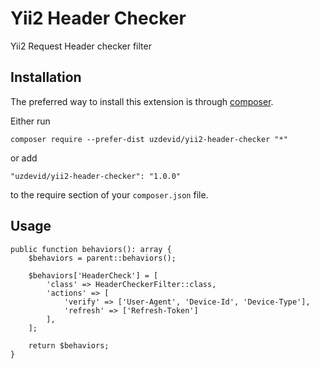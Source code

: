 Yii2 Header Checker
=========
Yii2 Request Header checker filter

Installation
------------

The preferred way to install this extension is through [composer](https://getcomposer.org/download/).

Either run

```
composer require --prefer-dist uzdevid/yii2-header-checker "*"
```

or add

```
"uzdevid/yii2-header-checker": "1.0.0"
```

to the require section of your `composer.json` file.


Usage
-----

```
public function behaviors(): array {
    $behaviors = parent::behaviors();

    $behaviors['HeaderCheck'] = [
        'class' => HeaderCheckerFilter::class,
        'actions' => [
            'verify' => ['User-Agent', 'Device-Id', 'Device-Type'],
            'refresh' => ['Refresh-Token']
        ],
    ];
    
    return $behaviors;
}
```

